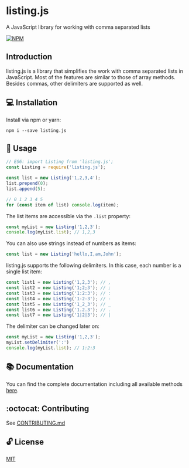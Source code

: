 # listing.js

A JavaScript library for working with comma separated lists

[![NPM](https://nodei.co/npm/listing.js.png)](https://nodei.co/npm/listing.js/)

## Introduction

listing.js is a library that simplifies the work with comma separated lists in JavaScript. Most of the features are similar to those of array methods. Besides commas, other delimiters are supported as well.

## 💻 Installation

Install via npm or yarn:

```
npm i --save listing.js
```

## 🔨 Usage

```javascript
// ES6: import Listing from 'listing.js';
const Listing = require('listing.js');

const list = new Listing('1,2,3,4');
list.prepend(0);
list.append(5);

// 0 1 2 3 4 5
for (const item of list) console.log(item);
```

The list items are accessible via the `.list` property:

```javascript
const myList = new Listing('1,2,3');
console.log(myList.list); // 1,2,3
```

You can also use strings instead of numbers as items:

```javascript
const list = new Listing('hello,I,am,John');
```

listing.js supports the following delimiters. In this case, each number is a single list item:

```javascript
const list1 = new Listing('1,2,3'); // ,
const list2 = new Listing('1;2;3'); // ;
const list3 = new Listing('1:2:3'); // :
const list4 = new Listing('1-2-3'); // -
const list5 = new Listing('1_2_3'); // _
const list6 = new Listing('1.2.3'); // .
const list7 = new Listing('1|2|3'); // |
```

The delimiter can be changed later on:

```javascript
const myList = new Listing('1,2,3');
myList.setDelimiter(':')
console.log(myList.list); // 1:2:3
```

## 📚 Documentation

You can find the complete documentation including all available methods [here](https://larswaechter.github.io/listing.js/).

## :octocat: Contributing

See [CONTRIBUTING.md](https://github.com/larswaechter/listing.js/blob/master/CONTRIBUTING.md)

## 🔓 License

[MIT](https://github.com/larswaechter/listing.js/blob/master/LICENSE)
